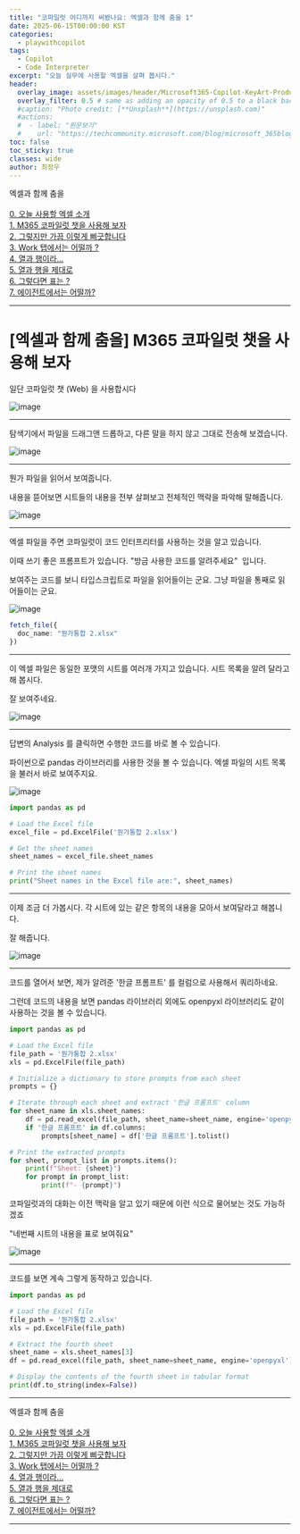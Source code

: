 ```yaml
---
title: "코파일럿 어디까지 써봤나요: 엑셀과 함께 춤을 1"
date: 2025-06-15T00:00:00 KST
categories:
  - playwithcopilot
tags:
  - Copilot
  - Code Interpreter
excerpt: "오늘 실무에 사용할 엑셀을 살펴 봅시다."
header:
  overlay_image: assets/images/header/Microsoft365-Copilot-KeyArt-Productivity-6K-01.png
  overlay_filter: 0.5 # same as adding an opacity of 0.5 to a black background
  #caption: "Photo credit: [**Unsplash**](https://unsplash.com)"
  #actions:
  #  - label: "원문보기"
  #    url: "https://techcommunity.microsoft.com/blog/microsoft_365blog/sharing-the-vision-microsoft-365-community-conference-keynotes-now-available/4416368"
toc: false
toc_sticky: true
classes: wide
author: 최정우
---
```


<div class="notice--info">
엑셀과 함께 춤을<br/>
<br/>
<a href="https://microsoft.github.io/mwkorea/playwithcopilot/excel_0/">0. 오늘 사용할 엑셀 소개</a><br/>
<a href="https://microsoft.github.io/mwkorea/playwithcopilot/excel_1/">1. M365 코파일럿 챗을 사용해 보자</a><br/>
<a href="https://microsoft.github.io/mwkorea/playwithcopilot/excel_2/">2. 그렇지만 가끔 이렇게 삐긋합니다</a><br/>
<a href="https://microsoft.github.io/mwkorea/playwithcopilot/excel_3/">3. Work 탭에서는 어떨까 ?</a><br/>
<a href="https://microsoft.github.io/mwkorea/playwithcopilot/excel_4/">4. 열과 행이라...</a><br/>
<a href="https://microsoft.github.io/mwkorea/playwithcopilot/excel_5/">5. 열과 행을 제대로</a><br/>
<a href="https://microsoft.github.io/mwkorea/playwithcopilot/excel_6/">6. 그렇다면 표는 ?</a><br/>
<a href="https://microsoft.github.io/mwkorea/playwithcopilot/excel_7/">7. 에이전트에서는 어떨까?</a><br/>
</div>

---

# [엑셀과 함께 춤을] M365 코파일럿 챗을 사용해 보자


일단 코파일럿 챗 (Web) 을 사용합시다

![image](/mwkorea/assets/images/20250615/image02.png)

---

탐색기에서 파일을 드래그앤 드롭하고, 다른 말을 하지 않고 그대로 전송해 보겠습니다.

![image](/mwkorea/assets/images/20250615/image03.png)

---

뭔가 파일을 읽어서 보여줍니다. 

내용을 뜯어보면 시트들의 내용을 전부 살펴보고 전체적인 맥락을 파악해 말해줍니다.

![image](/mwkorea/assets/images/20250615/image04.png)

---

엑셀 파일을 주면 코파일럿이 코드 인터프리터를 사용하는 것을 알고 있습니다. 

이때 쓰기 좋은 프롬프트가 있습니다. "방금 사용한 코드를 알려주세요"  입니다. 

보여주는 코드를 보니 타입스크립트로 파일을 읽어들이는 군요. 그냥 파일을 통째로 읽어들이는 군요.

![image](/mwkorea/assets/images/20250615/image05.png)

```typescript
fetch_file({
  doc_name: "뭔가통합 2.xlsx"
})
```

---

이 엑셀 파일은 동일한 포맷의 시트를 여러개 가지고 있습니다. 시트 목록을 알려 달라고 해 봅시다.

잘 보여주네요.

![image](/mwkorea/assets/images/20250615/image06.png)

---

답변의 Analysis 를 클릭하면 수행한 코드를 바로 볼 수 있습니다. 

파이썬으로 pandas 라이브러리를 사용한 것을 볼 수 있습니다. 엑셀 파일의 시트 목록을 불러서 바로 보여주지요.

![image](/mwkorea/assets/images/20250615/image07.png)

```python
import pandas as pd

# Load the Excel file
excel_file = pd.ExcelFile('뭔가통합 2.xlsx')

# Get the sheet names
sheet_names = excel_file.sheet_names

# Print the sheet names
print("Sheet names in the Excel file are:", sheet_names)
```

---

이제 조금 더 가봅시다. 각 시트에 있는 같은 항목의 내용을 모아서 보여달라고 해봅니다. 

잘 해줍니다.

![image](/mwkorea/assets/images/20250615/image08.png)

---

코드를 열어서 보면, 제가 알려준 '한글 프롬프트' 를 컬럼으로 사용해서 쿼리하네요. 

그런데 코드의 내용을 보면 pandas 라이브러리 외에도 openpyxl 라이브러리도 같이 사용하는 것을 볼 수 있습니다.

```python
import pandas as pd

# Load the Excel file
file_path = '뭔가통합 2.xlsx'
xls = pd.ExcelFile(file_path)

# Initialize a dictionary to store prompts from each sheet
prompts = {}

# Iterate through each sheet and extract '한글 프롬프트' column
for sheet_name in xls.sheet_names:
    df = pd.read_excel(file_path, sheet_name=sheet_name, engine='openpyxl')
    if '한글 프롬프트' in df.columns:
        prompts[sheet_name] = df['한글 프롬프트'].tolist()

# Print the extracted prompts
for sheet, prompt_list in prompts.items():
    print(f"Sheet: {sheet}")
    for prompt in prompt_list:
        print(f"- {prompt}")
```

코파일럿과의 대화는 이전 맥락을 알고 있기 때문에 이런 식으로 물어보는 것도 가능하겠죠

"네번째 시트의 내용을 표로 보여줘요"

![image](/mwkorea/assets/images/20250615/image09.png)

---

코드를 보면 계속 그렇게 동작하고 있습니다.

```python
import pandas as pd

# Load the Excel file
file_path = '뭔가통합 2.xlsx'
xls = pd.ExcelFile(file_path)

# Extract the fourth sheet
sheet_name = xls.sheet_names[3]
df = pd.read_excel(file_path, sheet_name=sheet_name, engine='openpyxl')

# Display the contents of the fourth sheet in tabular format
print(df.to_string(index=False))
```

---

<div class="notice--info">
엑셀과 함께 춤을<br/>
<br/>
<a href="https://microsoft.github.io/mwkorea/playwithcopilot/excel_0/">0. 오늘 사용할 엑셀 소개</a><br/>
<a href="https://microsoft.github.io/mwkorea/playwithcopilot/excel_1/">1. M365 코파일럿 챗을 사용해 보자</a><br/>
<a href="https://microsoft.github.io/mwkorea/playwithcopilot/excel_2/">2. 그렇지만 가끔 이렇게 삐긋합니다</a><br/>
<a href="https://microsoft.github.io/mwkorea/playwithcopilot/excel_3/">3. Work 탭에서는 어떨까 ?</a><br/>
<a href="https://microsoft.github.io/mwkorea/playwithcopilot/excel_4/">4. 열과 행이라...</a><br/>
<a href="https://microsoft.github.io/mwkorea/playwithcopilot/excel_5/">5. 열과 행을 제대로</a><br/>
<a href="https://microsoft.github.io/mwkorea/playwithcopilot/excel_6/">6. 그렇다면 표는 ?</a><br/>
<a href="https://microsoft.github.io/mwkorea/playwithcopilot/excel_7/">7. 에이전트에서는 어떨까?</a><br/>
</div>

---